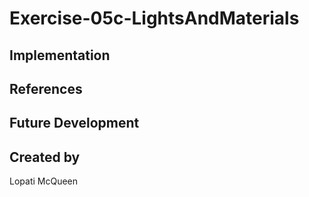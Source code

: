 # Exercise-05c-LightsAndMaterials


## Implementation

## References

## Future Development

## Created by
Lopati McQueen
